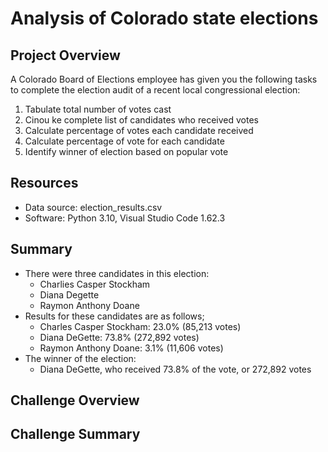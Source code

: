 # Analysis of Colorado state elections

## Project Overview
A Colorado Board of Elections employee has given you the following tasks to complete the election audit of a recent local congressional election:

1. Tabulate total number of votes cast
2. Cinou ke complete list of candidates who received votes
3. Calculate percentage of votes each candidate received
4. Calculate percentage of vote for each candidate
5. Identify winner of election based on popular vote

## Resources
* Data source: election_results.csv
* Software: Python 3.10, Visual Studio Code 1.62.3

## Summary
* There were three candidates in this election:
    * Charlies Casper Stockham
    * Diana Degette
    * Raymon Anthony Doane
* Results for these candidates are as follows;
    * Charles Casper Stockham: 23.0% (85,213 votes)
    * Diana DeGette: 73.8% (272,892 votes)
    * Raymon Anthony Doane: 3.1% (11,606 votes)
* The winner of the election:
    * Diana DeGette, who received 73.8% of the vote, or 272,892 votes

## Challenge Overview

## Challenge Summary
